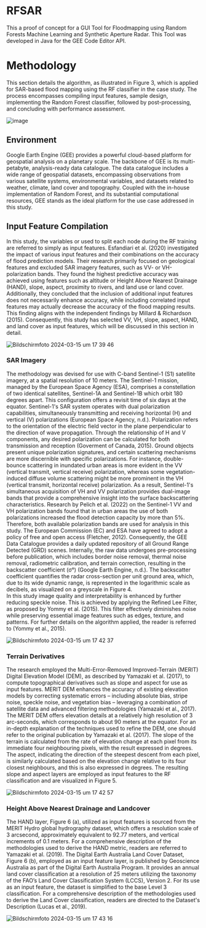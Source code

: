 # RFSAR
This a proof of concept for a GUI Tool for Floodmapping using Random Forests Machine Learning and Synthetic Aperture Radar.
This Tool was developed in Java for the GEE Code Editor API. 
# Methodology 
This section details the algorithm, as illustrated in Figure 3, which is applied for SAR-based flood mapping using the RF classifier in the case study. The process encompasses compiling input features, sample design, implementing the Random Forest classifier, followed by post-processing, and concluding with performance assessment.

![image](https://github.com/paulhosch/RFSAR/assets/39274609/ffd6b5d2-b8f8-4c0b-9557-dc56dd78fa31)

## Environment 
Google Earth Engine (GEE) provides a powerful cloud-based platform for geospatial analysis on a planetary scale. The backbone of GEE is its multi-petabyte, analysis-ready data catalogue. The data catalogue includes a wide range of geospatial datasets, encompassing observations from various satellite systems, environmental variables, and datasets related to weather, climate, land cover and topography. Coupled with the in-house implementation of Random Forest, and its substantial computational resources, GEE stands as the ideal platform for the use case addressed in this study.



##	Input Feature Compilation
In this study, the variables or used to split each node during the RF training are referred to simply as input features. Esfandiari et al. (2020) investigated the impact of various input features and their combinations on the accuracy of flood prediction models. Their research primarily focused on geological features and excluded SAR imagery features, such as VV- or VH-polarization bands. They found the highest predictive accuracy was achieved using features such as altitude or Height Above Nearest Drainage (HAND), slope, aspect, proximity to rivers, and land use or land cover. Additionally, they concluded that the inclusion of additional input features does not necessarily enhance accuracy, while including correlated input features may actually decrease the accuracy of the flood mapping results. This finding aligns with the independent findings by Millard & Richardson (2015). Consequently, this study has selected VV, VH, slope, aspect, HAND, and land cover as input features, which will be discussed in this section in detail.

![Bildschirmfoto 2024-03-15 um 17 39 46](https://github.com/paulhosch/RFSAR/assets/39274609/3f1da08e-6e70-4187-be24-8691505f7d7a)

###	SAR Imagery 
The methodology was devised for use with C-band Sentinel-1 (S1) satellite imagery, at a spatial resolution of 10 meters. The Sentinel-1 mission, managed by the European Space Agency (ESA), comprises a constellation of two identical satellites, Sentinel-1A and Sentinel-1B which orbit 180 degrees apart. This configuration offers a revisit time of six days at the equator. Sentinel-1's SAR system operates with dual polarization capabilities, simultaneously transmitting and receiving horizontal (H) and vertical (V) polarizations (European Space Agency, n.d.). Polarization refers to the orientation of the electric field vector in the plane perpendicular to the direction of wave propagation. Through the relationship of H and V components, any desired polarization can be calculated for both transmission and reception (Goverment of Canada, 2015). Ground objects present unique polarization signatures, and certain scattering mechanisms are more discernible with specific polarizations. For instance, double-bounce scattering in inundated urban areas is more evident in the VV (vertical transmit, vertical receive) polarization, whereas some vegetation-induced diffuse volume scattering might be more prominent in the VH (vertical transmit, horizontal receive) polarization. As a result, Sentinel-1's simultaneous acquisition of VH and VV polarization provides dual-image bands that provide a comprehensive insight into the surface backscattering characteristics. Research by Pelich et al. (2022) on the Sentinel-1 VV and VH polarization bands found that in urban areas the use of both polarizations increased the flood detection capacity by more than 5%.  Therefore, both available polarization bands are used for analysis in this study.
The European Commission (EC) and ESA have agreed to adopt a policy of free and open access (Fletcher, 2012). Consequently, the GEE Data Catalogue provides a daily updated repository of all Ground Range Detected (GRD) scenes. Internally, the raw data undergoes pre-processing before publication, which includes border noise removal, thermal noise removal, radiometric calibration, and terrain correction, resulting in the backscatter coefficient (σ°) (Google Earth Engine, n.d.). The backscatter coefficient quantifies the radar cross-section per unit ground area, which, due to its wide dynamic range, is represented in the logarithmic scale as decibels, as visualized on a greyscale in Figure 4.   
In this study image quality and interpretability is enhanced by further reducing speckle noise. This is achieved by applying the Refined Lee Filter, as proposed by Yommy et al. (2015). This filter effectively diminishes noise while preserving essential image features such as edges, texture, and patterns. For further details on the algorithm applied, the reader is referred to (Yommy et al., 2015). 

![Bildschirmfoto 2024-03-15 um 17 42 37](https://github.com/paulhosch/RFSAR/assets/39274609/ee732b72-69fb-48fb-b450-d72e848a9c38)


### Terrain Derivatives
The research employed the Multi-Error-Removed Improved-Terrain (MERIT) Digital Elevation Model (DEM), as described by Yamazaki et al. (2017), to compute topographical derivatives such as slope and aspect for use as input features. MERIT DEM enhances the accuracy of existing elevation models by correcting systematic errors – including absolute bias, stripe noise, speckle noise, and vegetation bias – leveraging a combination of satellite data and advanced filtering methodologies (Yamazaki et al., 2017).
The MERIT DEM offers elevation details at a relatively high resolution of 3 arc-seconds, which corresponds to about 90 meters at the equator. For an in-depth explanation of the techniques used to refine the DEM, one should refer to the original publication by Yamazaki et al. (2017).
The slope of the terrain is calculated from the rate of elevation change at each pixel from its immediate four neighbouring pixels, with the result expressed in degrees. The aspect, indicating the direction of the steepest descent from each pixel, is similarly calculated based on the elevation change relative to its four closest neighbours, and this is also expressed in degrees. The resulting slope and aspect layers are employed as input features to the RF classification and are visualized in Figure 5.

![Bildschirmfoto 2024-03-15 um 17 42 57](https://github.com/paulhosch/RFSAR/assets/39274609/c6652889-3875-4e52-9cc0-e5bce8db02d2)

###	Height Above Nearest Drainage and Landcover
The HAND layer, Figure 6 (a), utilized as input features is sourced from the MERIT Hydro global hydrography dataset, which offers a resolution scale of 3 arcsecond, approximately equivalent to 92.77 meters, and vertical increments of 0.1 meters. For a comprehensive description of the methodologies used to derive the HAND metric, readers are referred to Yamazaki et al. (2019).
The Digital Earth Australia Land Cover Dataset, Figure 6 (b), employed as an input feature layer, is published by Geoscience Australia as part of the Digital Earth Australia Program. It provides an annual land cover classification at a resolution of 25 meters utilizing the taxonomy of the FAO’s Land Cover Classification System (LCCS), Version 2. For its use as an input feature, the dataset is simplified to the base Level 3 classification. For a comprehensive description of the methodologies used to derive the Land Cover classification, readers are directed to the Dataset's Description (Lucas et al., 2019).

![Bildschirmfoto 2024-03-15 um 17 43 16](https://github.com/paulhosch/RFSAR/assets/39274609/85bb59fd-7f00-4f1f-8150-00ff81946cbe)


